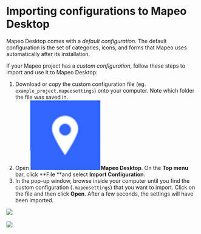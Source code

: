 # Importing configurations to Mapeo Desktop

Mapeo Desktop comes with a _default configuration_. The default configuration is the set of categories, icons, and forms that Mapeo uses automatically after its installation.&#x20;

If your Mapeo project has a _custom configuration_, follow these steps to import and use it to Mapeo Desktop:

1. Download or copy the custom configuration file (eg. `example_project.mapeosettings`) onto your computer. Note which folder the file was saved in.&#x20;
2. Open ![](<../../../.gitbook/assets/image (3).png>)**Mapeo Desktop**. On the **Top menu** bar, click **File **and select **Import Configuration**.&#x20;
3. In the pop-up window, browse inside your computer until you find the custom configuration (`.mapeosettings`) that you want to import. Click on the file and then click **Open**. After a few seconds, the settings will have been imported.

![](https://lh4.googleusercontent.com/bxSDQ0b8gLkuoHadzNBzYowF-cmb0SkR3OvUuuXYSWFi0gWbZd-wkBp3E44vnm9IxMoSV5lRDnV0WInE6Fg9-m\_3eAR6--Ur7QPJVjltNbdVIf2dx8FkXe\_6g0a2tg)

![](https://lh6.googleusercontent.com/mIfll6BAJm8b6jCZ3gM5bmhv43GZAzsK07JAPAph1Qbqh\_DMBXtgXUXE4LZPp5zK9feUdth3X9AtdG83obxsHIRkNC6FvYNS-Gb4vHTNg6FDcjpEDchhIBTLpuKXFQ)
